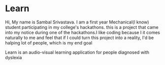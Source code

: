 # Learn
Hi, My name is Sambal Srivastava. I am a first year Mechanical(I know) student participating in my college's hackathons.
this is a project that came into my notice during one of the hackathons.I like coding because I it comes naturally to me and feel that if I could turn this project into a reality, I'd be halping lot of people, which is my end goal 



Learn is an audio-visual learning application for people diagnosed with dyslexia 
